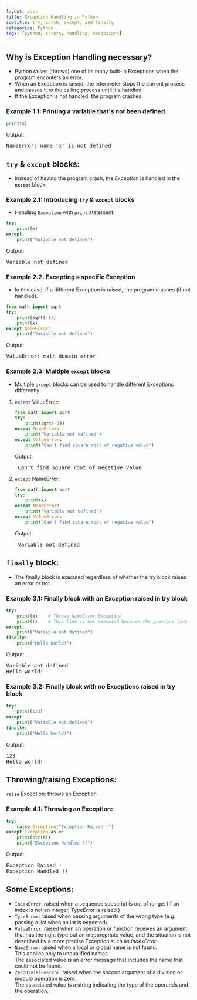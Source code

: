 ```yaml
---
layout: post
title: Exception Handling in Python
subtitle: try, catch, except, and finally
categories: Python
tags: [python, errors, handling, exceptions]
---
```


## Why is Exception Handling necessary?
- Python raises (throws) one of its many built-in Exceptions when the program encouters an error.
- When an Exception is raised, the interpreter stops the current process and passes it to the calling process until it's handled. 
- If the Exception is not handled, the program crashes.

### Example 1.1: Printing a variable that's not been defined
```Python
print(x)
```
Output:

<pre>
NameError: name 'x' is not defined</pre>

## `try` & `except` blocks:
- Instead of having the program crash, the Exception is handled in the **`except`** block.

### Example 2.1: Introducing `try` & `except` blocks
- Handling `Exception` with `print` statement:

```Python
try:
    print(x)
except:
    print("Variable not defined")
```

Output:
<pre>
Variable not defined</pre>


### Example 2.2: Excepting a specific Exception
- In this case, if a different Exception is raised, the program crashes (if not handled).

```Python
from math import sqrt
try:
    print(sqrt(-1))
    print(x)
except NameError:
    print("Variable not defined")
```

Output:
<pre>
ValueError: math domain error</pre>

### Example 2.3: Multiple `except` blocks
- Multiple `except` blocks can be used to handle different Exceptions differently:

1. `except` ValueError:

    ```Python
    from math import sqrt
    try:
        print(sqrt(-1))
    except NameError:
        print("Variable not defined")
    except ValueError:
        print("Can't find square root of negative value")
    ```

    Output:
    <pre>
    Can't find square root of negative value</pre>

2. `except` NameError:

    ```Python
    from math import sqrt
    try:
        print(x)
    except NameError:
        print("Variable not defined")
    except ValueError:
        print("Can't find square root of negative value")

    ```

    Output:
    <pre>
    Variable not defined</pre>


## `finally` block:
- The finally block is executed regardless of whether the try block raises an error or not.
### Example 3.1: Finally block with an Exception raised in try block

```Python
try:
    print(x)    # Throws NameError Exception
    print(1)    # This line is not executed because the previous line throws an Exception
except:
    print("Variable not defined")
finally:
    print("Hello World!")
```

Output:
<pre>
Variable not defined
Hello world!</pre>


### Example 3.2: Finally block with no Exceptions raised in try block

```Python
try:
    print(123)
except:
    print("Variable not defined")
finally:
    print("Hello World!")
```

Output:
<pre>
123
Hello world!</pre>

## Throwing/raising Exceptions:
`raise` Exception: throws an Exception
### Example 4.1: Throwing an Exception:

```Python
try:
    raise Exception("Exception Raised !")
except Exception as e:
    print(str(e))
    print("Exception Handled !!")
```

Output:
<pre>
Exception Raised !
Exception Handled !!</pre>

## Some Exceptions:
- `IndexError`: raised when a sequence subscript is out of range. (If an index is not an integer, TypeError is raised.)
- `TypeError`: raised when passing arguments of the wrong type (e.g. passing a list when an int is expected).
- `ValueError`: raised when an operation or function receives an argument that has the right type but an inappropriate value, and the situation is not described by a more precise Exception such as *IndexError*.
- `NameError`: raised when a local or global name is not found. 
<br/>This applies only to unqualified names. 
<br/>The associated value is an error message that includes the name that could not be found.
- `ZeroDivisionError`: raised when the second argument of a division or modulo operation is zero. 
<br/>The associated value is a string indicating the type of the operands and the operation.



